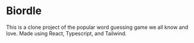# Biordle

This is a clone project of the popular word guessing game we all know and love. Made using React, Typescript, and Tailwind.
